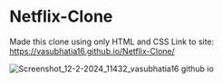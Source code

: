 # Netflix-Clone
Made this clone using only HTML and CSS
Link to site: https://vasubhatia16.github.io/Netflix-Clone/

![Screenshot_12-2-2024_11432_vasubhatia16 github io](https://github.com/VasuBhatia16/Netflix-Clone/assets/125991833/e3d31a64-806f-49c2-b7f5-4ce616361f59)

